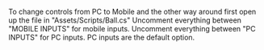 To change controls from PC to Mobile and the other way around first open up the file in "Assets/Scripts/Ball.cs"
Uncomment everything between "MOBILE INPUTS" for mobile inputs.
Uncomment everything between "PC INPUTS" for PC inputs.
PC inputs are the default option.
